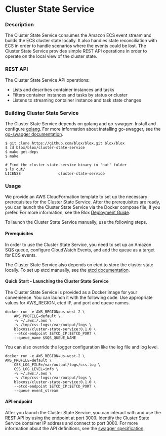 
# Cluster State Service

### Description

The Cluster State Service consumes the Amazon ECS event stream and builds the ECS cluster state locally. It also handles state reconciliation with ECS in order to handle scenarios where the events could be lost. The Cluster State Service provides simple REST API operations in order to operate on the local view of the cluster state.

### REST API

The Cluster State Service API operations:  
*	Lists and describes container instances and tasks
*	Filters container instances and tasks by status or cluster
*	Listens to streaming container instance and task state changes

### Building Cluster State Service

The Cluster State Service depends on golang and go-swagger. Install and configure [golang](https://golang.org/doc/). For more information about installing go-swagger, see the [go-swagger documentation](https://github.com/go-swagger/go-swagger).

```
$ git clone https://github.com/blox/blox.git blox/blox
$ cd blox/blox/cluster-state-service
$ make get-deps
$ make

# Find the cluster-state-service binary in 'out' folder
$ ls out/
LICENSE                 cluster-state-service

```

### Usage

We provide an AWS CloudFormation template to set up the necessary prerequisites for the Cluster State Service. After the prerequisites are ready, you can launch the Cluster State Service via the Docker compose file, if you prefer. For more information, see the Blox [Deployment Guide](../deploy).

To launch the Cluster State Service manually, use the following steps.

#### Prerequisites

In order to use the Cluster State Service, you need to set up an Amazon SQS queue, configure CloudWatch Events, and add the queue as a target for ECS events.

The Cluster State Service also depends on etcd to store the cluster state locally. To set up etcd manually, see the [etcd documentation](https://github.com/coreos/etcd).

#### Quick Start - Launching the Cluster State Service

The Cluster State Service is provided as a Docker image for your convenience. You can launch it with the following code. Use appropriate values for AWS_REGION, etcd IP, and port and queue names.

```
docker run -e AWS_REGION=us-west-2 \
    AWS_PROFILE=default \
    -v ~/.aws:/.aws \
    -v /tmp/css-logs:/var/output/logs \
    bloxoss/cluster-state-service:0.1.0 \
    --etcd-endpoint $ETCD_IP:$ETCD_PORT \
    --queue_name $SQS_QUEUE_NAME
```

You can also override the logger configuration like the log file and log level.

```
docker run -e AWS_REGION=us-west-2 \
AWS_PROFILE=default \
    CSS_LOG_FILE=/var/output/logs/css.log \
    CSS_LOG_LEVEL=info \
    -v ~/.aws:/.aws \
    -v /tmp/css-logs:/var/output/logs \
    bloxoss/cluster-state-service:0.1.0 \
    --etcd-endpoint $ETCD_IP:$ETCD_PORT \
    --queue event_stream
```

#### API endpoint

After you launch the Cluster State Service, you can interact with and use the REST API by using the endpoint at port 3000. Identify the Cluster State Service container IP address and connect to port 3000. For more information about the API definitions, see the [swagger specification](handler/api/v1/swagger/swagger.json).
